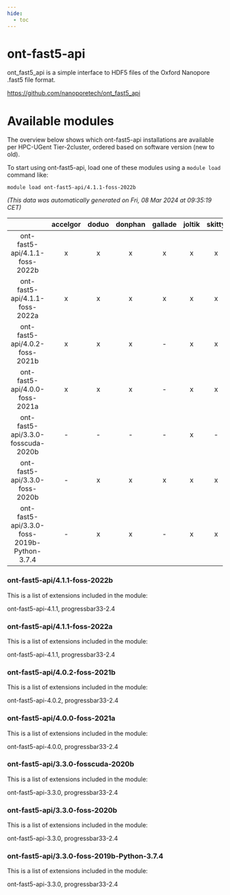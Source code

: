 ```yaml
---
hide:
  - toc
---
```


ont-fast5-api
=============


ont_fast5_api is a simple interface to HDF5 files of the Oxford Nanopore .fast5 file format.

https://github.com/nanoporetech/ont_fast5_api
# Available modules


The overview below shows which ont-fast5-api installations are available per HPC-UGent Tier-2cluster, ordered based on software version (new to old).

To start using ont-fast5-api, load one of these modules using a `module load` command like:

```shell
module load ont-fast5-api/4.1.1-foss-2022b
```

*(This data was automatically generated on Fri, 08 Mar 2024 at 09:35:19 CET)*  

| |accelgor|doduo|donphan|gallade|joltik|skitty|
| :---: | :---: | :---: | :---: | :---: | :---: | :---: |
|ont-fast5-api/4.1.1-foss-2022b|x|x|x|x|x|x|
|ont-fast5-api/4.1.1-foss-2022a|x|x|x|x|x|x|
|ont-fast5-api/4.0.2-foss-2021b|x|x|x|-|x|x|
|ont-fast5-api/4.0.0-foss-2021a|x|x|x|-|x|x|
|ont-fast5-api/3.3.0-fosscuda-2020b|-|-|-|-|x|-|
|ont-fast5-api/3.3.0-foss-2020b|-|x|x|x|x|x|
|ont-fast5-api/3.3.0-foss-2019b-Python-3.7.4|-|x|x|-|x|x|


### ont-fast5-api/4.1.1-foss-2022b

This is a list of extensions included in the module:

ont-fast5-api-4.1.1, progressbar33-2.4

### ont-fast5-api/4.1.1-foss-2022a

This is a list of extensions included in the module:

ont-fast5-api-4.1.1, progressbar33-2.4

### ont-fast5-api/4.0.2-foss-2021b

This is a list of extensions included in the module:

ont-fast5-api-4.0.2, progressbar33-2.4

### ont-fast5-api/4.0.0-foss-2021a

This is a list of extensions included in the module:

ont-fast5-api-4.0.0, progressbar33-2.4

### ont-fast5-api/3.3.0-fosscuda-2020b

This is a list of extensions included in the module:

ont-fast5-api-3.3.0, progressbar33-2.4

### ont-fast5-api/3.3.0-foss-2020b

This is a list of extensions included in the module:

ont-fast5-api-3.3.0, progressbar33-2.4

### ont-fast5-api/3.3.0-foss-2019b-Python-3.7.4

This is a list of extensions included in the module:

ont-fast5-api-3.3.0, progressbar33-2.4
